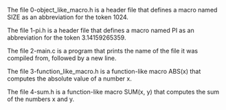 The file 0-object_like_macro.h is a header file that defines a macro named SIZE as an abbreviation for the token 1024.

The file 1-pi.h is a header file that defines a macro named PI as an abbreviation for the token 3.14159265359.

The file 2-main.c is a program that prints the name of the file it was compiled from, followed by a new line.

The file 3-function_like_macro.h is a function-like macro ABS(x) that computes the absolute value of a number x.

The file 4-sum.h is a function-like macro SUM(x, y) that computes the sum of the numbers x and y.
